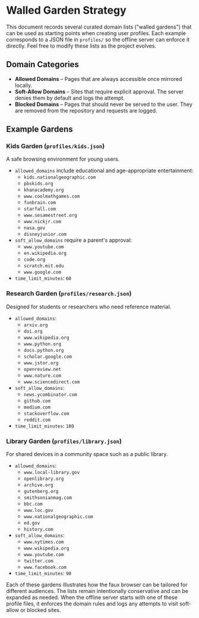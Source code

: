 # Walled Garden Strategy

This document records several curated domain lists ("walled gardens") that can be used as starting points when creating user profiles. Each example corresponds to a JSON file in `profiles/` so the offline server can enforce it directly. Feel free to modify these lists as the project evolves.

## Domain Categories

- **Allowed Domains** – Pages that are always accessible once mirrored locally.
- **Soft-Allow Domains** – Sites that require explicit approval. The server denies them by default and logs the attempt.
- **Blocked Domains** – Pages that should never be served to the user. They are removed from the repository and requests are logged.

## Example Gardens

### Kids Garden (`profiles/kids.json`)
A safe browsing environment for young users.

- `allowed_domains` include educational and age-appropriate entertainment:
  - `kids.nationalgeographic.com`
  - `pbskids.org`
  - `khanacademy.org`
  - `www.coolmathgames.com`
  - `funbrain.com`
  - `starfall.com`
  - `www.sesamestreet.org`
  - `www.nickjr.com`
  - `nasa.gov`
  - `disneyjunior.com`
- `soft_allow_domains` require a parent's approval:
  - `www.youtube.com`
  - `en.wikipedia.org`
  - `code.org`
  - `scratch.mit.edu`
  - `www.google.com`
- `time_limit_minutes`: `60`

### Research Garden (`profiles/research.json`)
Designed for students or researchers who need reference material.

- `allowed_domains`:
  - `arxiv.org`
  - `doi.org`
  - `www.wikipedia.org`
  - `www.python.org`
  - `docs.python.org`
  - `scholar.google.com`
  - `www.jstor.org`
  - `openreview.net`
  - `www.nature.com`
  - `www.sciencedirect.com`
- `soft_allow_domains`:
  - `news.ycombinator.com`
  - `github.com`
  - `medium.com`
  - `stackoverflow.com`
  - `reddit.com`
- `time_limit_minutes`: `180`

### Library Garden (`profiles/library.json`)
For shared devices in a community space such as a public library.

- `allowed_domains`:
  - `www.local-library.gov`
  - `openlibrary.org`
  - `archive.org`
  - `gutenberg.org`
  - `smithsonianmag.com`
  - `bbc.com`
  - `www.loc.gov`
  - `www.nationalgeographic.com`
  - `ed.gov`
  - `history.com`
- `soft_allow_domains`:
  - `www.nytimes.com`
  - `www.wikipedia.org`
  - `www.youtube.com`
  - `twitter.com`
  - `www.facebook.com`
- `time_limit_minutes`: `90`

Each of these gardens illustrates how the faux browser can be tailored for different audiences. The lists remain intentionally conservative and can be expanded as needed. When the offline server starts with one of these profile files, it enforces the domain rules and logs any attempts to visit soft-allow or blocked sites.
